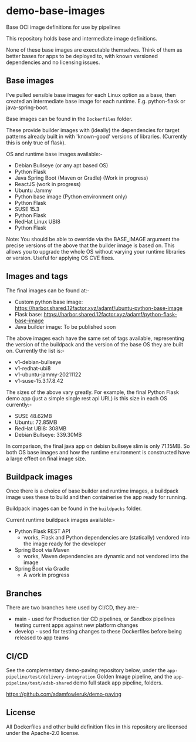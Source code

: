 # demo-base-images
Base OCI image definitions for use by pipelines

This repository holds base and intermediate image definitions.

None of these base images are executable themselves. Think of them as better bases for apps to be deployed to, with known versioned dependencies and no licensing issues.

## Base images

I've pulled sensible base images for each Linux option as a base, then created
an intermediate base image for each runtime. E.g. python-flask or java-spring-boot.

Base images can be found in the `Dockerfiles` folder.

These provide builder images with (ideally) the dependencies for target patterns
already built in with 'known-good' versions of libraries. (Currently this is only true of flask).

OS and runtime base images available:-

- Debian Bullseye (or any apt based OS)
 - Python Flask
 - Java Spring Boot (Maven or Gradle) (Work in progress)
 - ReactJS (work in progress)
- Ubuntu Jammy
 - Python base image (Python environment only)
 - Python Flask
- SUSE 15.3
 - Python Flask
- RedHat Linux UBI8
 - Python Flask

Note: You should be able to override via the BASE_IMAGE argument the precise versions of the above
that the builder image is based on. This allows you to upgrade the whole OS without varying
your runtime libraries or version. Useful for applying OS CVE fixes.

## Images and tags

The final images can be found at:-

- Custom python base image: https://harbor.shared.12factor.xyz/adamf/ubuntu-python-base-image
- Flask base: https://harbor.shared.12factor.xyz/adamf/python-flask-base-image
- Java builder image: To be published soon

The above images each have the same set of tags available, representing the version of the buildpack and the version of the base OS they are built on. Currently the list is:-

- v1-debian-bullseye
- v1-redhat-ubi8
- v1-ubuntu-jammy-20211122
- v1-suse-15.3.17.8.42

The sizes of the above vary greatly. For example, the final Python Flask demo app (just a simple single rest api URL) is this size in each OS currently:-

- SUSE 48.62MB
- Ubuntu: 72.85MB
- RedHat UBI8: 308MB
- Debian Bullseye: 339.30MB

In comparison, the final java app on debisn bullseye slim is only 71.15MB. So both OS base images and how the runtime environment is constructed have a large effect on final image size.

## Buildpack images

Once there is a choice of base builder and runtime images, a buildpack image uses these
to build and then containerise the app ready for running.

Buildpack images can be found in the `buildpacks` folder.

Current runtime buildpack images available:-

- Python Flask REST API
  - works, Flask and Python dependencies are (statically) vendored into the image ready for the developer
- Spring Boot via Maven
  - works, Maven dependencies are dynamic and not vendored into the image
- Spring Boot via Gradle
  - A work in progress

## Branches

There are two branches here used by CI/CD, they are:-

- main - used for Production tier CD pipelines, or Sandbox pipelines testing current apps against new platform changes
- develop - used for testing changes to these Dockerfiles before being released to app teams

## CI/CD

See the complementary demo-paving repository below, under the `app-pipeline/test/delivery-integration` Golden Image pipeline, and the `app-pipeline/test/adsb-shared` demo full stack app pipeline, folders.

https://github.com/adamfowleruk/demo-paving

## License

All Dockerfiles and other build definition files in this repository are licensed under the Apache-2.0 license.
